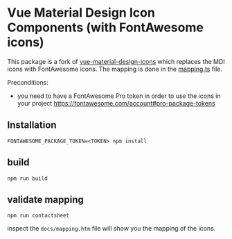 # Vue Material Design Icon Components (with FontAwesome icons)

This package is a fork of [vue-material-design-icons]() which replaces the MDI icons with FontAwesome icons.
The mapping is done in the [mapping.ts](../mapping.ts) file.

Preconditions:
* you need to have a FontAwesome Pro token in order to use the icons in your project https://fontawesome.com/account#pro-package-tokens


## Installation
```shell
FONTAWESOME_PACKAGE_TOKEN=<TOKEN> npm install
```

## build

```shell
npm run build
```

## validate mapping

```shell
npm run contactsheet
```
inspect the `docs/mapping.htm` file will show you the mapping of the icons.
